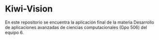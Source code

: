 # Kiwi-Vision
En este repositorio se encuentra la aplicación final de la materia Desarrollo de aplicaciones avanzadas de ciencias computacionales (Gpo 506) del equipo 6.
